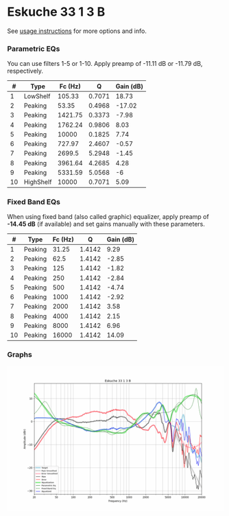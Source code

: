 # Eskuche 33 1 3 B
See [usage instructions](https://github.com/jaakkopasanen/AutoEq#usage) for more options and info.

### Parametric EQs
You can use filters 1-5 or 1-10. Apply preamp of -11.11 dB or -11.79 dB, respectively.

|   # | Type      |   Fc (Hz) |      Q |   Gain (dB) |
|-----|-----------|-----------|--------|-------------|
|   1 | LowShelf  |    105.33 | 0.7071 |       18.73 |
|   2 | Peaking   |     53.35 | 0.4968 |      -17.02 |
|   3 | Peaking   |   1421.75 | 0.3373 |       -7.98 |
|   4 | Peaking   |   1762.24 | 0.9806 |        8.03 |
|   5 | Peaking   |  10000    | 0.1825 |        7.74 |
|   6 | Peaking   |    727.97 | 2.4607 |       -0.57 |
|   7 | Peaking   |   2699.5  | 5.2948 |       -1.45 |
|   8 | Peaking   |   3961.64 | 4.2685 |        4.28 |
|   9 | Peaking   |   5331.59 | 5.0568 |       -6    |
|  10 | HighShelf |  10000    | 0.7071 |        5.09 |

### Fixed Band EQs
When using fixed band (also called graphic) equalizer, apply preamp of **-14.45 dB** (if available) and set gains manually with these parameters.

|   # | Type    |   Fc (Hz) |      Q |   Gain (dB) |
|-----|---------|-----------|--------|-------------|
|   1 | Peaking |     31.25 | 1.4142 |        9.29 |
|   2 | Peaking |     62.5  | 1.4142 |       -2.85 |
|   3 | Peaking |    125    | 1.4142 |       -1.82 |
|   4 | Peaking |    250    | 1.4142 |       -2.84 |
|   5 | Peaking |    500    | 1.4142 |       -4.74 |
|   6 | Peaking |   1000    | 1.4142 |       -2.92 |
|   7 | Peaking |   2000    | 1.4142 |        3.58 |
|   8 | Peaking |   4000    | 1.4142 |        2.15 |
|   9 | Peaking |   8000    | 1.4142 |        6.96 |
|  10 | Peaking |  16000    | 1.4142 |       14.09 |

### Graphs
![](./Eskuche%2033%201%203%20B.png)
